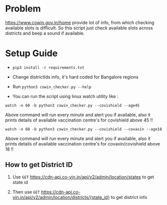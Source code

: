 
# Problem 

https://www.cowin.gov.in/home provide lot of info, from which checking available slots is difficult.
So this script just check available slots across districts and beep a sound if available.

# Setup Guide

* `pip3 install -r requirements.txt`

* Change districtIds info, it's hard coded for Bangalore regions

* Run `python3 cowin_checker.py --help`

* You can run the script using linux watch utility like :
  
```
watch -n 60 -b python3 cowin_checker.py --covishield --age45
```

Above command will run every minute and alert you if available, 
also it prints details of available vaccination centre's for covishield above 45 !!

```
watch -n 60 -b python3 cowin_checker.py --covishield --covaxin --age18
```

Above command will run every minute and alert you if available, 
also it prints details of available vaccination centre's for covaxin/covishield above 18 !!

## How to get District ID

1. Use `GET` https://cdn-api.co-vin.in/api/v2/admin/location/states to get state id

2. Then use `GET` https://cdn-api.co-vin.in/api/v2/admin/location/districts/{state_id} 
   to get district info 